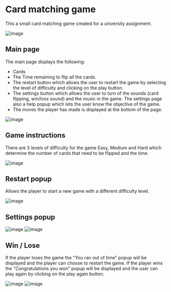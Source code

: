 # Card matching game

This a small card matching game created for a university assignment. 

![image](https://github.com/dionnek83/Card-matching-game-/assets/42995303/6aa5de68-6fc5-4808-851d-e2180a12e565)

## Main page 

The main page displays the following:
- Cards
- The Time remaining to flip all the cards.
- The restart button which allows the user to restart the game by selecting the level of difficulty and clicking on the play button.
- The settings button which allows the user to turn of the sounds (card flipping, win/loss sound) and the music in the game. The settings page also a help popup which lets the user know the objective of the game.
- The moves the player has made is displayed at the bottom of the page.   

![image](https://github.com/dionnek83/Card-matching-game-/assets/42995303/c856601b-861b-437a-9897-f26ddc89ec57)

## Game instructions

There are 3 levels of difficulty for the game Easy, Medium and Hard which determine the number of cards that need to be flipped and the time.

![image](https://github.com/dionnek83/Card-matching-game-/assets/42995303/64d90e24-04c4-4ae1-9ac6-66c96ce3f672)

## Restart popup

Allows the player to start a new game with a different difficulty level. 

![image](https://github.com/dionnek83/Card-matching-game-/assets/42995303/b8110c2a-f8db-48ac-a3c5-6035bd7c9108)

## Settings popup

![image](https://github.com/dionnek83/Card-matching-game-/assets/42995303/ffc1b891-12ab-412d-b72b-0487fdd1df9c)
![image](https://github.com/dionnek83/Card-matching-game-/assets/42995303/df70c33a-6c93-4a6f-8618-d2105dd12cf2)

## Win / Lose 

If the player loses the game the "You ran out of time" popup will be displayed and the player can choose to restart the game. If the player wins the 
"Congratulations you won" popup will be displayed and the user can play again by clicking on the play again button. 

![image](https://github.com/dionnek83/Card-matching-game-/assets/42995303/2d132565-403b-4ddf-bb55-86a67d02abc0)
![image](https://github.com/dionnek83/Card-matching-game-/assets/42995303/3486f7ff-c568-439c-bf26-e6d2d0417e73)



